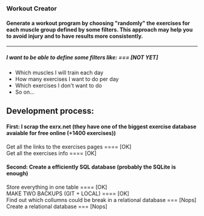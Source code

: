 ### Workout Creator
#### Generate a workout program by choosing "randomly" the exercises for each muscle group defined by some filters. This approach may help you to avoid injury and to have results more consistently.
-------------

##### I want to be able to define some filters like: === [NOT YET]
* Which muscles I will train each day 
* How many exercises I want to do per day
* Which exercises I don't want to do
* So on...

## Development process:

#### First: I scrap the exrx.net (they have one of the biggest exercise database avaiable for free online (+1400 exercises))
Get all the links to the exercises pages ==== [OK]  
Get all the exercises info ==== [OK]  

#### Second: Create a efficiently SQL database (probably the SQLite is enough)
Store everything in one table ==== [OK]  
MAKE TWO BACKUPS (GIT + LOCAL) ==== [OK]  
Find out which collumns could be break in a relational database === [Nops]  
Create a relational database === [Nops]  
